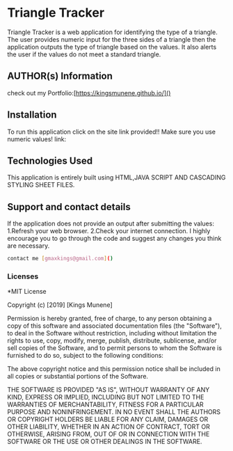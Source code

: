 # Triangle Tracker

Triangle Tracker is a web application for identifying the type of a triangle. The user provides numeric input for the three sides of a triangle then the application outputs the type of triangle based on the values. It also alerts the user if the values do not meet a standard triangle.
## AUTHOR(s) Information
check out my Portfolio:[https://kingsmunene.github.io/]()

## Installation
To run this application click on the site link provided!!
Make sure you use numeric values!
link:

## Technologies Used
This application is entirely built using HTML,JAVA SCRIPT AND CASCADING STYLING SHEET FILES.
## Support and contact details
If the application does not provide an output after submitting the values:
1.Refresh your web browser.
2.Check your internet connection.
I highly encourage you to go through the code and suggest any changes you think are necessary.
```bash
contact me [gmaxkings@gmail.com]()
```

### Licenses
*MIT License

Copyright (c) [2019] [Kings Munene]

Permission is hereby granted, free of charge, to any person obtaining a copy
of this software and associated documentation files (the "Software"), to deal
in the Software without restriction, including without limitation the rights
to use, copy, modify, merge, publish, distribute, sublicense, and/or sell
copies of the Software, and to permit persons to whom the Software is
furnished to do so, subject to the following conditions:

The above copyright notice and this permission notice shall be included in all
copies or substantial portions of the Software.

THE SOFTWARE IS PROVIDED "AS IS", WITHOUT WARRANTY OF ANY KIND, EXPRESS OR
IMPLIED, INCLUDING BUT NOT LIMITED TO THE WARRANTIES OF MERCHANTABILITY,
FITNESS FOR A PARTICULAR PURPOSE AND NONINFRINGEMENT. IN NO EVENT SHALL THE
AUTHORS OR COPYRIGHT HOLDERS BE LIABLE FOR ANY CLAIM, DAMAGES OR OTHER
LIABILITY, WHETHER IN AN ACTION OF CONTRACT, TORT OR OTHERWISE, ARISING FROM,
OUT OF OR IN CONNECTION WITH THE SOFTWARE OR THE USE OR OTHER DEALINGS IN THE
SOFTWARE.

